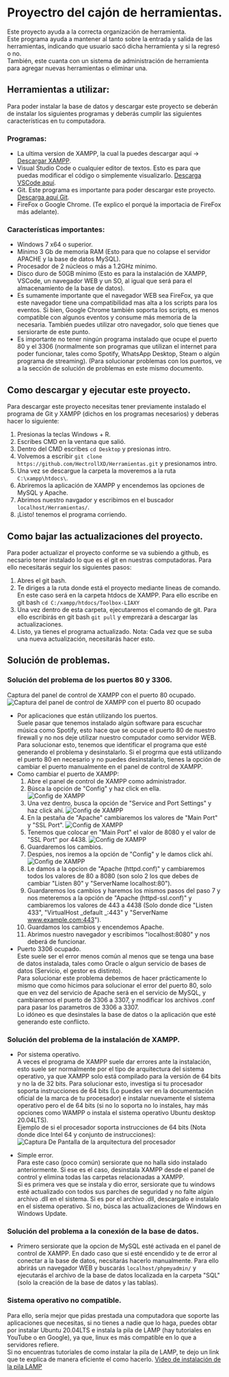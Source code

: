 # Proyectro del cajón de herramientas.

Este proyecto ayuda a la correcta organización de herramienta.  
Este programa ayuda a mantener al tanto sobre la entrada y salida de las herramientas,
indicando que usuario sacó dicha herramienta y si la regresó o no.  
También, este cuanta con un sistema de administración de herramienta para agregar
nuevas herramientas o eliminar una.  

## Herramientas a utilizar:

Para poder instalar la base de datos y descargar este proyecto se deberán de instalar
los siguientes programas y deberás cumplir las siguientes características en tu 
computadora.

### Programas:
- La ultima version de XAMPP, la cual la puedes descargar aquí -> 
[Descargar XAMPP](https://www.apachefriends.org/es/index.html).
- Visual Studio Code o cualquier editor de textos. Esto es para que puedas modificar el 
código o simplemente visualizarlo. [Descarga VSCode aquí](https://code.visualstudio.com).
- Git. Este programa es importante para poder descargar este proyecto. 
[Descarga aquí Git](https://git-scm.com/).
- FireFox o Google Chrome. (Te explico el porqué la importacia de FireFox más adelante).

### Características importantes:
- Windows 7 x64 o superior.
- Mínimo 3 Gb de memoria RAM (Esto para que no colapse el servidor APACHE y la base de 
datos MySQL).
- Procesador de 2 núcleos o más a 1.2GHz mínimo.
- Disco duro de 50GB mínimo (Esto es para la instalación de XAMPP, VSCode, un navegador 
WEB y un SO, al igual que será para el almacenamiento de la base de datos).
- Es sumamente importante que el navegador WEB sea FireFox, ya que este navegador tiene 
una compatibilidad mas alta a los scripts para los eventos. Si bien, Google Chrome también 
soporta los scripts, es menos compatible con algunos eventos y consume más memoria de la 
necesaria. También puedes utilizar otro navegador, solo que tienes que sersiorarte de este 
punto.
- Es importante no tener ningún programa instalado que ocupe el puerto 80 y el 3306 
(normalmente son programas que utilizan el internet para poder funcionar, tales como 
Spotify, WhatsApp Desktop, Steam o algún programa de streaming). (Para solucionar 
problemas con los puertos, ve a la sección de solución de problemas en este mismo 
documento.

## Como descargar y ejecutar este proyecto.
Para descargar este proyecto necesitas tener previamente instalado el programa de Git y 
XAMPP (dichos en los programas necesarios) y deberas hacer lo siguiente:
1. Presionas la teclas Windows + R.
2. Escribes CMD en la ventana que salió.
3. Dentro del CMD escribes `cd Desktop` y presionas intro.
4. Volvemos a escribir `git clone https://github.com/HectrollXD/Herramientas.git` y 
presionamos intro.
5. Una vez se descargue la carpeta la moveremos a la ruta `C:\xampp\htdocs\`.
6. Abriremos la aplicación de XAMPP y encendemos las opciones de MySQL y Apache.
7. Abrimos nuestro navgador y escribimos en el buscador `localhost/Herramientas/`.
8. ¡Listo! tenemos el programa corriendo.

## Como bajar las actualizaciones del proyecto.
Para poder actualizar el proyecto conforme se va subiendo a github, es necsario tener 
instalado lo que es el git en nuestras computadoras. Para ello necesitarás seguir los
siguientes pasos:
1. Abres el git bash.
2. Te diriges a la ruta donde está el proyecto mediante lineas de comando. En este caso será en la carpeta htdocs de
XAMPP. Para ello escribe en git bash `cd C:/xampp/htdocs/Toolbox-LIAXY`
3. Una vez dentro de esta carpeta, ejecutaremos el comando de git. Para ello escribirás en git bash `git pull` y emprezará a descargar las actualizaciones.
4. Listo, ya tienes el programa actualizado.
Nota: Cada vez que se suba una nueva actualización, necesitarás hacer esto.

## Solución de problemas.

### Solución del problema de los puertos 80 y 3306.
Captura del panel de control de XAMPP con el puerto 80 ocupado.  
![Captura del panel de control de XAMPP con el puerto 80 ocupado](IMG/Captura2.png)
* Por aplicaciones que están utilizando los puertos.  
Suele pasar que tenemos instalado algún software para escuchar música como Spotify, esto 
hace que se ocupe el puerto 80 de nuestro firewall y no nos deje utilizar nuestro 
computador como servidor WEB.  
Para solucionar esto, tenemos que identificar el programa que esté generando el problema y 
desinstalarlo.
Si el progrma que está utilizando el puerto 80 en necesario y no puedes desinstalarlo, 
tienes la
opción de cambiar el puerto manualmente en el panel de control de XAMPP.  
* Como cambiar el puerto de XAMPP:
  1. Abre el panel de control de XAMPP como administrador.
  2. Búsca la opción de "Config" y haz click en ella.  
  ![Config de XAMPP](IMG/Captura3.PNG)
  4. Una vez dentro, busca la opción de "Service and Port Settings" y haz click ahí.
  ![Config de XAMPP](IMG/Captura4.PNG)
  5. En la pestaña de "Apache" cambiaremos los valores de "Main Port" y "SSL Port".
  ![Config de XAMPP](IMG/Captura5.PNG)
  6. Tenemos que colocar en "Main Port" el valor de 8080 y el valor de "SSL Port" por 4438.
  ![Config de XAMPP](IMG/Captura6.PNG)
  7. Guardaremos los cambios.
  8. Despúes, nos iremos a la opción de "Config" y le damos click ahí.
  ![Config de XAMPP](IMG/Captura7.PNG)
  9. Le damos a la opcion de "Apache (httpd.conf)" y cambiaremos todos los valores de 80 a 
  8080 (son solo 2 los que debes de cambiar "Listen 80" y "ServerName localhost:80").
  10. Guardaremos los cambios y haremos los mismos pasos del paso 7 y nos meteremos a la 
  opción de "Apache (httpd-ssl.conf)" y cambiaremos los valores de 443 a 4438 (Solo donde 
  dice "Listen 433", "VirtualHost _default _:443" y "ServerName www.example.com:443").
  11. Guardamos los cambios y encendemos Apache.
  12. Abrimos nuestro navegador y escribimos "localhost:8080" y nos deberá de funcionar.
* Puerto 3306 ocupado.  
Este suele ser el error menos común al menos que se tenga una base de datos instalada, 
tales como Oracle o algun servicio de bases de datos (Servicio, el gestor es distinto).  
Para solucionar este problema debemos de hacer prácticamente lo mismo que como hicimos 
para solucionar el error del puerto 80, solo que en vez del servicio de Apache será en el 
servicio de MySQL, y cambiaremos el puerto de 3306 a 3307, y modificar los archivos .conf 
para pasar los parametros de 3306 a 3307.  
Lo idóneo es que desinstales la base de datos o la aplicación que esté generando este 
conflicto.

### Solución del problema de la instalación de XAMPP.

* Por sistema operativo.  
A veces el programa de XAMPP suele dar errores ante la instalación, esto suele ser 
normalmente por el tipo de arquitectura del sistema operativo, ya que XAMPP solo está 
compilado para la versión de 64 bits y no la de 32 bits. Para solucionar esto, investiga 
si tu procesador soporta instrucciones de 64 bits (Lo puedes ver en la documentación 
oficial de la marca de tu procesador) e instalar nuevamente el sistema operativo pero el 
de 64 bits (si no lo soporta no lo instales, hay más opciones como WAMPP o instala el 
sistema operativo Ubuntu desktop 20.04LTS).  
Ejemplo de si el procesador soporta instrucciones de 64 bits (Nota donde dice Intel 64 y 
conjunto de instrucciones):  
![Captura De Pantalla de la arquitectura del procesador](IMG/Captura1.png)

* Simple error.  
Para este caso (poco común) sersiorate que no halla sido instalado anteriormente. Si ese 
es el caso, desinstala XAMPP desde el panel de control y elimina todas las carpetas 
relacionadas a XAMPP.  
Si es primera ves que se instala y dio error, sersiorate que tu windows esté actualizado 
con todos sus parches de seguridad y no falte algún archivo .dll en el sistema. Si es por 
el archivo .dll, descargalo e instalalo en el sistema operativo. Si no, búsca las 
actualizaciones de Windows en Windows Update.

### Solución del problema a la conexión de la base de datos.

* Primero sersiorate que la opcion de MySQL esté activada en el panel de control de XAMPP. 
En dado caso que si esté encendido y te de error al conectar a la base de datos, necsitarás 
hacerlo manualmente. Para ello abrirás un navegador WEB y buscarás `localhost/phpmyadmin/` y ejecutarás el archivo de la base de datos localizada en la carpeta "SQL" (solo la creación de la base de datos y las tablas).

### Sistema operativo no compatible.
Para ello, sería mejor que pidas prestada una computadora que soporte las aplicaciones que 
necesitas, si no tienes a nadie que lo haga, puedes obtar por instalar Ubuntu 20.04LTS e 
instala la pila de LAMP (hay tutoriales en YouTube o en Google), ya que, linux es más 
compatible en lo que a servidores refiere.  
Si no encuentras tutoriales de como instalar la pila de LAMP, te dejo un link que te 
explica de manera eficiente el como hacerlo. 
[Video de instalación de la pila LAMP](https://youtu.be/7P9rdBQJnMU)